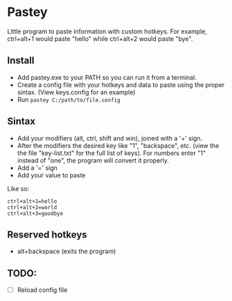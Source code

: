 # Pastey

Little program to paste information with custom hotkeys. For example, ctrl+alt+1 would paste "hello" while ctrl+alt+2 would paste "bye".

## Install

- Add pastey.exe to your PATH so you can run it from a terminal.
- Create a config file with your hotkeys and data to paste using the proper sintax. (View keys.config for an example)
- Run `pastey C:/path/to/file.config`

## Sintax

- Add your modifiers (alt, ctrl, shift and win), joined with a '+' sign. 
- After the modifiers the desired key like "1", "backspace", etc. (view the the file "key-list.txt" for the full list of keys). For numbers enter "1" instead of "one", the program will convert it properly. 
- Add a '=' sign
- Add your value to paste

Like so: 

```
ctrl+alt+1=hello
ctrl+alt+2=world
ctrl+alt+3=goodbye
```

## Reserved hotkeys

- alt+backspace (exits the program)

## TODO:
- [ ] Reload config file
